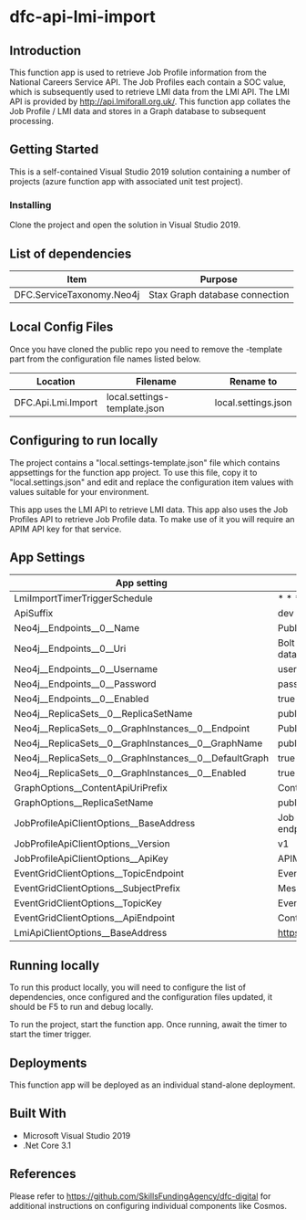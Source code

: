 # dfc-api-lmi-import
## Introduction

This function app is used to retrieve Job Profile information from the National Careers Service API. The Job Profiles each contain a SOC value, which is subsequently used to retrieve LMI data from the LMI API.
The LMI API is provided by http://api.lmiforall.org.uk/.
This function app collates the Job Profile / LMI data and stores in a Graph database to subsequent processing.

## Getting Started

This is a self-contained Visual Studio 2019 solution containing a number of projects (azure function app with associated unit test project).

### Installing

Clone the project and open the solution in Visual Studio 2019.

## List of dependencies

|Item	|Purpose|
|-------|-------|
|DFC.ServiceTaxonomy.Neo4j|Stax Graph database connection|

## Local Config Files

Once you have cloned the public repo you need to remove the -template part from the configuration file names listed below.

| Location | Filename | Rename to |
|-------|-------|-------|
| DFC.Api.Lmi.Import |local.settings-template.json | local.settings.json |

## Configuring to run locally

The project contains a "local.settings-template.json" file which contains appsettings for the function app project. To use this file, copy it to "local.settings.json" and edit and replace the configuration item values with values suitable for your environment.

This app uses the LMI API to retrieve LMI data. This app also uses the Job Profiles API to retrieve Job Profile data. To make use of it you will require an APIM API key for that service.

## App Settings

| App setting | Value |
|-------|-------|
LmiImportTimerTriggerSchedule | * * * * * * |
ApiSuffix | dev | 
Neo4j__Endpoints__0__Name | Published |
Neo4j__Endpoints__0__Uri | Bolt endpoint uri to Graph database |
Neo4j__Endpoints__0__Username | username |
Neo4j__Endpoints__0__Password | password |
Neo4j__Endpoints__0__Enabled | true |
Neo4j__ReplicaSets__0__ReplicaSetName | published |
Neo4j__ReplicaSets__0__GraphInstances__0__Endpoint | Published |
Neo4j__ReplicaSets__0__GraphInstances__0__GraphName | published |
Neo4j__ReplicaSets__0__GraphInstances__0__DefaultGraph | true |
Neo4j__ReplicaSets__0__GraphInstances__0__Enabled | true |
GraphOptions__ContentApiUriPrefix | Content API endpoint |
GraphOptions__ReplicaSetName | published |
JobProfileApiClientOptions__BaseAddress | Job Profiles summary API endpoint |
JobProfileApiClientOptions__Version | v1 |
JobProfileApiClientOptions__ApiKey | APIM key for PP JobProfiles api |
EventGridClientOptions__TopicEndpoint | Event grid topic endpoint |
EventGridClientOptions__SubjectPrefix | Message subject prefix |
EventGridClientOptions__TopicKey | Event grid topic key |
EventGridClientOptions__ApiEndpoint | Content API endpoint |
LmiApiClientOptions__BaseAddress | https://api.lmiforall.org.uk/api/v1/ |

## Running locally

To run this product locally, you will need to configure the list of dependencies, once configured and the configuration files updated, it should be F5 to run and debug locally.

To run the project, start the function app. Once running, await the timer to start the timer trigger.

## Deployments

This function app will be deployed as an individual stand-alone deployment.

## Built With

* Microsoft Visual Studio 2019
* .Net Core 3.1

## References

Please refer to https://github.com/SkillsFundingAgency/dfc-digital for additional instructions on configuring individual components like Cosmos.
